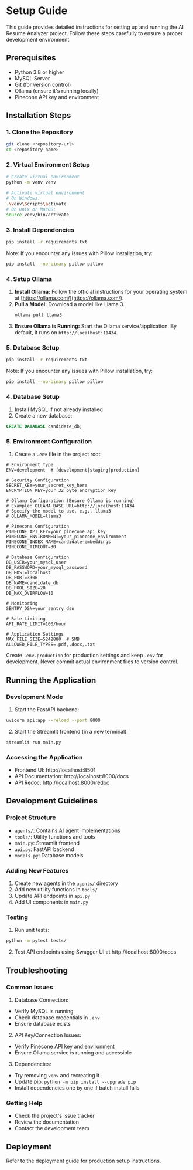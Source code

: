 # Setup Guide

This guide provides detailed instructions for setting up and running the AI Resume Analyzer project. Follow these steps carefully to ensure a proper development environment.

## Prerequisites

- Python 3.8 or higher
- MySQL Server
- Git (for version control)
- Ollama (ensure it's running locally)
- Pinecone API key and environment

## Installation Steps

### 1. Clone the Repository

```bash
git clone <repository-url>
cd <repository-name>
```

### 2. Virtual Environment Setup

```bash
# Create virtual environment
python -m venv venv

# Activate virtual environment
# On Windows:
.\venv\Scripts\activate
# On Unix or MacOS:
source venv/bin/activate
```

### 3. Install Dependencies

```bash
pip install -r requirements.txt
```

Note: If you encounter any issues with Pillow installation, try:
```bash
pip install --no-binary pillow pillow
```

### 4. Setup Ollama

1.  **Install Ollama:** Follow the official instructions for your operating system at [https://ollama.com/](https://ollama.com/).
2.  **Pull a Model:** Download a model like Llama 3.
    ```bash
    ollama pull llama3
    ```
3.  **Ensure Ollama is Running:** Start the Ollama service/application. By default, it runs on `http://localhost:11434`.

### 5. Database Setup

```bash
pip install -r requirements.txt
```

Note: If you encounter any issues with Pillow installation, try:
```bash
pip install --no-binary pillow pillow
```

### 4. Database Setup

1. Install MySQL if not already installed
2. Create a new database:
```sql
CREATE DATABASE candidate_db;
```

### 5. Environment Configuration

1. Create a `.env` file in the project root:
```env
# Environment Type
ENV=development  # [development|staging|production]

# Security Configuration
SECRET_KEY=your_secret_key_here
ENCRYPTION_KEY=your_32_byte_encryption_key

# Ollama Configuration (Ensure Ollama is running)
# Example: OLLAMA_BASE_URL=http://localhost:11434
# Specify the model to use, e.g., llama3
# OLLAMA_MODEL=llama3

# Pinecone Configuration
PINECONE_API_KEY=your_pinecone_api_key
PINECONE_ENVIRONMENT=your_pinecone_environment
PINECONE_INDEX_NAME=candidate-embeddings
PINECONE_TIMEOUT=30

# Database Configuration
DB_USER=your_mysql_user
DB_PASSWORD=your_mysql_password
DB_HOST=localhost
DB_PORT=3306
DB_NAME=candidate_db
DB_POOL_SIZE=20
DB_MAX_OVERFLOW=10

# Monitoring
SENTRY_DSN=your_sentry_dsn

# Rate Limiting
API_RATE_LIMIT=100/hour

# Application Settings
MAX_FILE_SIZE=5242880  # 5MB
ALLOWED_FILE_TYPES=.pdf,.docx,.txt
```

Create `.env.production` for production settings and keep `.env` for development. Never commit actual environment files to version control.

## Running the Application

### Development Mode

1. Start the FastAPI backend:
```bash
uvicorn api:app --reload --port 8000
```

2. Start the Streamlit frontend (in a new terminal):
```bash
streamlit run main.py
```

### Accessing the Application

- Frontend UI: http://localhost:8501
- API Documentation: http://localhost:8000/docs
- API Redoc: http://localhost:8000/redoc

## Development Guidelines

### Project Structure

- `agents/`: Contains AI agent implementations
- `tools/`: Utility functions and tools
- `main.py`: Streamlit frontend
- `api.py`: FastAPI backend
- `models.py`: Database models

### Adding New Features

1. Create new agents in the `agents/` directory
2. Add new utility functions in `tools/`
3. Update API endpoints in `api.py`
4. Add UI components in `main.py`

### Testing

1. Run unit tests:
```bash
python -m pytest tests/
```

2. Test API endpoints using Swagger UI at http://localhost:8000/docs

## Troubleshooting

### Common Issues

1. Database Connection:
- Verify MySQL is running
- Check database credentials in `.env`
- Ensure database exists

2. API Key/Connection Issues:
- Verify Pinecone API key and environment
- Ensure Ollama service is running and accessible

3. Dependencies:
- Try removing `venv` and recreating it
- Update pip: `python -m pip install --upgrade pip`
- Install dependencies one by one if batch install fails

### Getting Help

- Check the project's issue tracker
- Review the documentation
- Contact the development team

## Deployment

Refer to the deployment guide for production setup instructions.